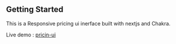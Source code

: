 ## Getting Started

This is a Responsive pricing ui inerface built with nextjs and Chakra.

Live demo : [pricin-ui](https://pricing-ui-chakra.vercel.app/)
